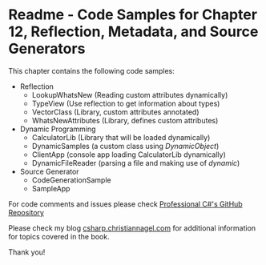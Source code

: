# Readme - Code Samples for Chapter 12, Reflection, Metadata, and Source Generators

This chapter contains the following code samples:

* Reflection
    * LookupWhatsNew (Reading custom attributes dynamically)
    * TypeView (Use reflection to get information about types)
    * VectorClass (Library, custom attributes annotated)
    * WhatsNewAttributes (Library, defines custom attributes) 
* Dynamic Programming
    * CalculatorLib (Library that will be loaded dynamically)
    * DynamicSamples (a custom class using *DynamicObject*)
    * ClientApp (console app loading CalculatorLib dynamically)
    * DynamicFileReader (parsing a file and making use of *dynamic*)
* Source Generator
    * CodeGenerationSample
    * SampleApp
 
For code comments and issues please check [Professional C#'s GitHub Repository](https://github.com/ProfessionalCSharp/ProfessionalCSharp7)

Please check my blog [csharp.christiannagel.com](https://csharp.christiannagel.com "csharp.christiannagel.com") for additional information for topics covered in the book.

Thank you!